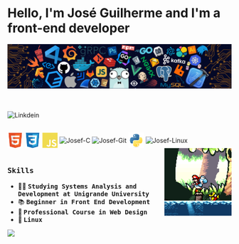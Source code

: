 # Hello, I'm José Guilherme and I'm a front-end developer 

![](https://github.com/Jhosefx/Jhosefx/blob/main/header_.png)

<br><br>
</a>
<a href="https://www.linkedin.com/in/joseguilhermedevweb/">
  <img align="left" alt="Linkdein" width="100px" src="https://img.shields.io/badge/Linkedin-0A66C2?style=for-the-badge&logo=Linkedin&logoColor=white"/>
</a>
<br>

<div style="display: inline_block"><br>
  <img align="center" alt="Josef-HTML" height="35" width="35" src="https://raw.githubusercontent.com/devicons/devicon/master/icons/html5/html5-original.svg">
  <img align="center" alt="Josef-CSS" height="35" width="35" src="https://raw.githubusercontent.com/devicons/devicon/master/icons/css3/css3-original.svg">
  <img align="center" alt="Josef-Js" height="35" width="35" src="https://raw.githubusercontent.com/devicons/devicon/master/icons/javascript/javascript-plain.svg">
   <img align="center" alt="Josef-C" height="35" width="35" src="https://cdn.jsdelivr.net/gh/devicons/devicon/icons/c/c-original.svg">
  <img align="center" alt="Josef-Git" height="35" width="35" src="https://cdn.jsdelivr.net/gh/devicons/devicon/icons/git/git-original.svg">
  <img align="center" alt="Josef-Python" height="35" width="35" src="https://raw.githubusercontent.com/devicons/devicon/master/icons/python/python-original.svg">
  <img align="center" alt="Josef-Linux" height="60" width="60" src="https://img.shields.io/badge/Linux-FCC624?style=for-the-badge&logo=linux&logoColor=black">
</div>

<div>
<img align="right" src="https://github.com/Jhosefx/Jhosefx/blob/main/blue_yoshi_next_to_hostile_waters.gif"width="30%"/>
  <br>
  <h3><b><samp>Skills</samp></b></h3>
  
- 👨‍💻 **<samp>Studying Systems Analysis and Development at Unigrande University**
- 📚 **<samp><b> Beginner in Front End Development**
- 🎨 **<samp><b>Professional Course in Web Design</b>**
- 🐧 **<samp><b>Linux</b>**
</div>

<img src="https://github-readme-stats.vercel.app/api?username={username}&theme=blue-green"/>
